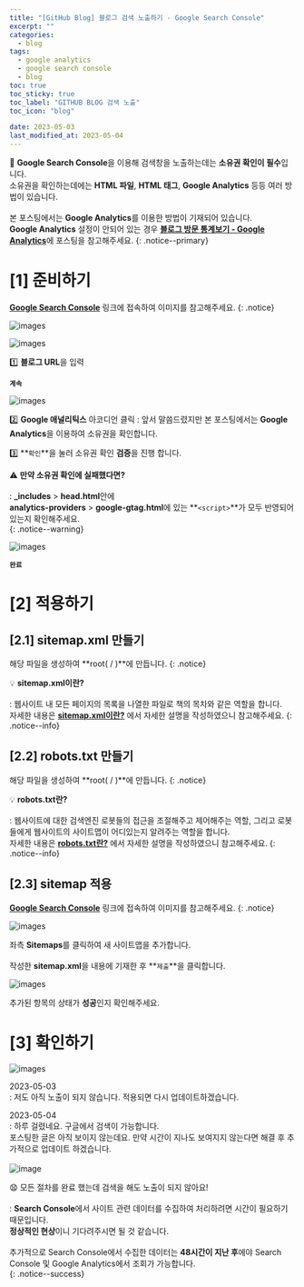```yaml
---
title: "[GitHub Blog] 블로그 검색 노출하기 - Google Search Console"
excerpt: ""
categories:
  - blog
tags:
  - google analytics
  - google search console
  - blog
toc: true
toc_sticky: true
toc_label: "GITHUB BLOG 검색 노출"
toc_icon: "blog"

date: 2023-05-03
last_modified_at: 2023-05-04
---
```

📌 **Google Search Console**을 이용해 검색창을 노출하는데는 **소유권 확인이 필수**입니다.<br>
소유권을 확인하는데에는 **HTML 파일**, **HTML 태그**, **Google Analytics** 등등 여러 방법이 있습니다.<br><br>
본 포스팅에서는 **Google Analytics**를 이용한 방법이 기재되어 있습니다.<br>
**Google Analytics** 설정이 안되어 있는 경우 [**블로그 방문 통계보기 - Google Analytics**](https://kunheelib.github.io/blog/github-blog-analytics/)에 포스팅을 참고해주세요.
{: .notice--primary}

# [1] 준비하기

[**Google Search Console**](https://search.google.com/search-console) 링크에 접속하여 이미지를 참고해주세요.
{: .notice}

![images](https://user-images.githubusercontent.com/131929869/235844953-d777a25c-970e-489c-9d68-e851bbf3bbdf.png)

![images](https://user-images.githubusercontent.com/131929869/235851821-e0e8b31b-fea5-4d69-9a07-9d4cba20ebf2.png)

>
 1️⃣ **블로그 URL**을 입력
>
 **`계속`**

![images](https://user-images.githubusercontent.com/131929869/235844967-a0b35f53-ddc9-4af3-baef-798d8a5410fc.png)

>
 2️⃣ **Google 애널리틱스** 아코디언 클릭
  : 앞서 말씀드렸지만 본 포스팅에서는 **Google Analytics**을 이용하여 소유권을 확인합니다.
>
 3️⃣ **`확인`**을 눌러 소유권 확인 **검증**을 진행 합니다.

⚠️ **만약 소유권 확인에 실패했다면?**<br><br>
 : **_includes** > **head.html**안에<br>
   **analytics-providers** > **google-gtag.html**에 있는 **`<script>`**가 모두 반영되어 있는지 확인해주세요.<br>
{: .notice--warning}

![images](https://user-images.githubusercontent.com/131929869/235852095-8052da32-962d-4781-8674-840633747dd1.png)

>
 **`완료`**

# [2] 적용하기

## [2.1] sitemap.xml 만들기

<script src="https://gist.github.com/kunheelib/74f60a40cfea9f9719a8df38430097b9.js"></script>

해당 파일을 생성하여 **root( / )**에 만듭니다.
{: .notice}

💡 **sitemap.xml이란?**<br><br>
 : 웹사이트 내 모든 페이지의 목록을 나열한 파일로 책의 목차와 같은 역할을 합니다.<br>
 자세한 내용은 [**sitemap.xml이란?**]() 에서 자세한 설명을 작성하였으니 참고해주세요.
{: .notice--info}

## [2.2] robots.txt 만들기

<script src="https://gist.github.com/kunheelib/2af61e0fd50825ed1c6661b8cdc3adb8.js"></script>

해당 파일을 생성하여 **root( / )**에 만듭니다.
{: .notice}

💡 **robots.txt란?**<br><br>
 : 웹사이트에 대한 검색엔진 로봇들의 접근을 조절해주고 제어해주는 역할, 그리고 로봇들에게 웹사이트의 사이트맵이 어디있는지 알려주는 역할을 합니다.<br>
 자세한 내용은 [**robots.txt란?**]() 에서 자세한 설명을 작성하였으니 참고해주세요.
{: .notice--info}

## [2.3] sitemap 적용

[**Google Search Console**](https://search.google.com/search-console) 링크에 접속하여 이미지를 참고해주세요.
{: .notice}

![images](https://user-images.githubusercontent.com/131929869/235844973-37214466-fbc2-49fc-9f90-f699db09e198.png)

>
 좌측 **Sitemaps**를 클릭하여 새 사이트맵을 추가합니다.<br><br>
 작성한 **sitemap.xml**을 내용에 기재한 후 **`제출`**을 클릭합니다.

![images](https://user-images.githubusercontent.com/131929869/235844974-0cc13de9-01f9-4b0b-8110-500f13257cc1.png)

>
 추가된 항목의 상태가 **성공**인지 확인해주세요.

# [3] 확인하기

![images](https://user-images.githubusercontent.com/131929869/235868952-83813d80-d03e-4977-b722-e990ea103c0a.png)

>
 2023-05-03<br>
  : 저도 아직 노출이 되지 않습니다. 적용되면 다시 업데이트하겠습니다.
>
 2023-05-04<br>
  : 하루 걸렸네요. 구글에서 검색이 가능합니다.<br>
  포스팅한 글은 아직 보이지 않는데요. 만약 시간이 지나도 보여지지 않는다면 해결 후 추가적으로 업데이트 하겠습니다.<br><br>
  ![image](https://user-images.githubusercontent.com/131929869/236216215-1c68891c-409b-4c5d-9a59-fb77c051c0a3.png)



😧 모든 절차를 완료 했는데 검색을 해도 노출이 되지 않아요!<br><br>
 : **Search Console**에서 사이트 관련 데이터를 수집하여 처리하려면 시간이 필요하기 때문입니다.<br>
  **정상적인 현상**이니 기다려주시면 될 것 같습니다.<br><br>
  추가적으로 Search Console에서 수집한 데이터는 **48시간이 지난 후**에야 Search Console 및 Google Analytics에서 조회가 가능합니다.<br>
{: .notice--success}